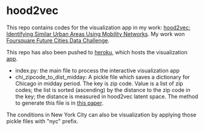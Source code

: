 # hood2vec

This repo contains codes for the visualization app in my work: <a href="https://arxiv.org/abs/1907.11951">hood2vec: Identifying Similar Urban Areas Using Mobility Networks</a>. My work won <a href="https://enterprise.foursquare.com/intersections/article/how-location-technology-can-drive-urban-innovation/">Foursquare Future Cities Data Challenge</a>.

This repo has also been pushed to <a href="https://www.heroku.com/">heroku</a>, which hosts the visualization <a href="https://hood2vec.herokuapp.com/index">app</a>.

- index.py: the main file to process the interactive visualization app
- chi_zipcode_to_dist_midday: A pickle file which saves a dictionary for Chicago in midday period. The key is zip code. Value is a list of zip codes; the list is sorted (ascending) by the distance to the zip code in the key; the distance is measured in hood2vec latent space. The method to generate this file is in <a href="https://arxiv.org/abs/1907.11951">this paper</a>.

The conditions in New York City can also be visualization by applying those pickle files with "nyc" prefix.

